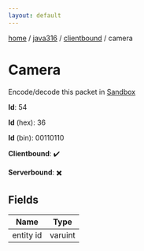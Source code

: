 ```yaml
---
layout: default
---
```


[home](/)  /  [java316](/protocol/java316)  /  [clientbound](/protocol/java316/clientbound)  /  camera

# Camera

Encode/decode this packet in [Sandbox](../../../sandbox/java316#Clientbound.Camera)

**Id**: 54

**Id** (hex): 36

**Id** (bin): 00110110

**Clientbound**: ✔️

**Serverbound**: ✖️

## Fields

Name | Type
---|---
entity id | varuint
